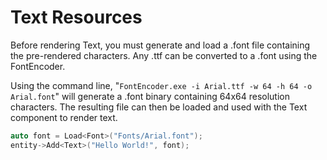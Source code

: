 # Text Resources
Before rendering Text, you must generate and load a .font file containing the pre-rendered characters.
Any .ttf can be converted to a .font using the FontEncoder.

Using the command line, "```FontEncoder.exe -i Arial.ttf -w 64 -h 64 -o Arial.font```" will generate a .font binary containing 64x64 resolution characters.
The resulting file can then be loaded and used with the Text component to render text.

```cpp
auto font = Load<Font>("Fonts/Arial.font");
entity->Add<Text>("Hello World!", font);
```